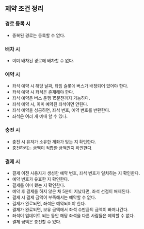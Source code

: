 ## 제약 조건 정리

### 경로 등록 시
- 중복된 경로는 등록할 수 없다.

### 배차 시
- 이미 배차된 경로에 배차할 수 없다.

### 예약 시

- 좌석 예약 시 해당 날짜, 타임 슬롯에 버스가 배정되어 있어야 한다.
- 좌석 예약 시 좌석은 존재해야 한다.
- 좌석 예약은 버스 운행 15분전까지 가능하다.
- 좌석 예약 시, 이미 예약된 좌석이면 안된다.
- 좌석 예약을 성공하면, 좌석 번호, 예약 번호를 반환한다.
- 좌석은 여러 개 예매 할 수 있다.

### 충전 시

- 충전 시 유저가 소유한 계좌가 맞는 지 확인한다.
- 충전하려는 금액이 적합한 금액인지 확인한다.

### 결제 시

- 결제 이전 사용자가 생성한 예약 번호, 좌석 번호가 일치하는 지 확인한다.
- 예약 번호가 유효한 지 확인한다.
- 결제를 이미 했는 지 확인한다.
- 예약 후 결제를 하지 않은 채 5분이 지났다면, 좌석 선점이 해제된다.
- 결제 시 결제 금액이 부족해서는 예약할 수 없다.
- 결제가 완료되면, 좌석은 예약되어야 한다.
- 결제가 완료되면, 보유 금액에서 좌석 수만큼의 금액이 빠져나간다.
- 좌석이 업데이트 되는 동안 해당 좌석을 다른 사람들은 예약할 수 없다.
- 결제 금액은 충전할 수 있다.
